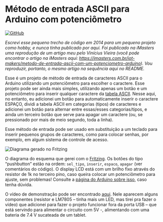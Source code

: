 # Método de entrada ASCII para Arduino com potenciômetro

[![GitHub](https://img.shields.io/github/license/jetervaz/metodo-ascii-arduino)](https://github.com/jetervaz/metodo-ascii-arduino/blob/master/LICENSE)

*Escrevi esse pequeno trecho de código em 2014 para um pequeno projeto como hobby, e nunca tinha publicado por aqui. Foi publicado na iMasters uma reprodução de um artigo meu pelo Vinícius Vieira (você pode encontrar o artigo na iMasters aqui: https://imasters.com.br/iot-makers/metodo-de-entrada-ascii-com-um-potenciometro-arduino). Vou reproduzir, portanto, o mesmo artigo na sequência aqui no README.*



Esse é um projeto de método de entrada de caracteres ASCII para o Arduino utilizando um potenciômetro para escolher o caractere. Esse projeto pode ser ainda mais simples, utilizando apenas um botão e um potenciômetro para inserir qualquer caractere da [tabela ASCII](https://pt.wikipedia.org/wiki/ASCII). Nesse aqui, no entanto, eu adicionei um botão para automaticamente inserir o caractere ESPAÇO, dividi a tabela ASCII em categorias (tipos) de caracteres e adicionei um botão para alternar entre essas/esses categorias/tipos, e ainda um terceiro botão que serve para apagar um caractere (ou, se pressionado por mais de meio segundo, toda a linha).

Esse método de entrada pode ser usado em substituição a um teclado para inserir pequenos grupos de caracteres, como para colocar senhas, por exemplo, em algum sistema de controle de acesso.

![Diagrama gerado no Fritzing](https://static.imasters.com.br/wp-content/uploads/2014/09/ascii_input_pot_bb1.jpg)

O diagrama do esquema que gerei com o [Fritzing](https://fritzing.org/home/). Os botões do tipo “pushbutton” estão na ordem: `sel_tipo`, `inserir`, `espaco`, `apagar` (ver comentários do código). O display LCD está com um brilho fixo através do resistor de 1k no terceiro pino, caso queira colocar um potenciômetro para ajuste, sem problemas! Consulte a [página do Arduino sobre isso](https://www.arduino.cc/en/Tutorial/HelloWorld?from=Tutorial.LiquidCrystal), caso tenha dúvida.

O vídeo de demonstração pode ser encontrado [aqui](https://www.youtube.com/watch?v=FWakYQKqKxY&feature=emb_logo). Nele aparecem alguns componentes (resistor e LM7805 – tinha mais um LED, mas tirei pra fazer o vídeo) que adicionei para fazer o projeto funcionar fora da porta USB – que está servindo para alimentar o circuito com 5V -, alimentando com uma bateria de 7.4 V sucateada de um tablet.




